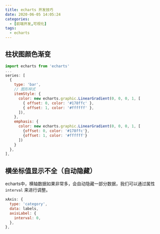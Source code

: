 ```yaml
---
title: echarts 开发技巧
date: 2020-06-05 14:05:24
categories:
  - [前端开发,可视化]
tags:
  - echarts
---
```


<!--more-->

## 柱状图颜色渐变

```js
import echarts from 'echarts'
...
series: [
  {
    type: 'bar',
    // 图形样式
    itemStyle: {
      color: new echarts.graphic.LinearGradient(0, 0, 0, 1, [
        { offset: 0, color: '#178ffc' },
        { offset: 1, color: '#ffffff' },
      ]),
    },
    emphasis: {
      color: new echarts.graphic.LinearGradient(0, 0, 0, 1, [
        {offset: 0, color: '#178ffc'},
        {offset: 1, color: '#ffffff'}
      ])
    }
  },
],
```

## 横坐标值显示不全（自动隐藏）

echarts中，横轴数据如果非常多，会自动隐藏一部分数据，我们可以通过属性 `interval` 来进行调整。

```js
xAxis: {
  type: 'category',
  data: labels,
  axisLabel: {
    interval: 0,
  },
},
```

